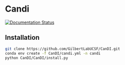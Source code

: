 # Candi
[![Documentation Status](https://readthedocs.org/projects/candi/badge/?version=latest)](https://candi.readthedocs.io/en/latest/?badge=latest)

## Installation


```Bash
git clone https://github.com/GilbertLabUCSF/CanDI.git
conda env create -f CanDI/candi.yml -n candi
python CanDI/CanDI/install.py
```

